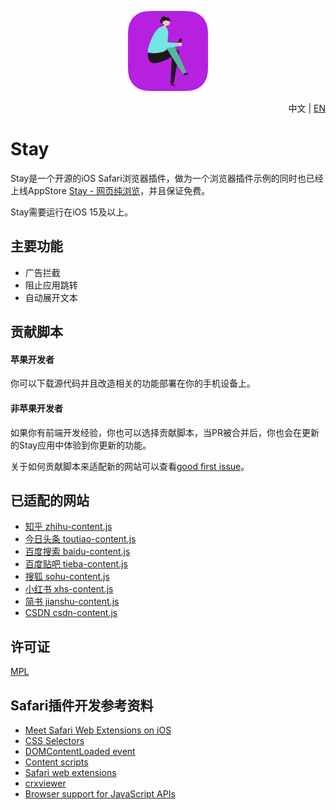<p align="center">
  <span><img src="./Material/icon.png" width="128"/></span>
</p>

<p align="right">中文 | <a href="README-EN.md">EN</a></p>

# Stay
Stay是一个开源的iOS Safari浏览器插件，做为一个浏览器插件示例的同时也已经上线AppStore [Stay - 网页纯浏览](https://apps.apple.com/cn/app/stay-%E7%BD%91%E9%A1%B5%E7%BA%AF%E6%B5%8F%E8%A7%88/id1591620171)，并且保证免费。

Stay需要运行在iOS 15及以上。


## 主要功能
- 广告拦截
- 阻止应用跳转
- 自动展开文本


## 贡献脚本
#### 苹果开发者
你可以下载源代码并且改造相关的功能部署在你的手机设备上。

#### 非苹果开发者
如果你有前端开发经验，你也可以选择贡献脚本，当PR被合并后，你也会在更新的Stay应用中体验到你更新的功能。

关于如何贡献脚本来适配新的网站可以查看[good first issue](https://github.com/shenruisi/Stay/issues/2)。


## 已适配的网站
- [知乎 zhihu-content.js](/Stay%20Extension/Resources/zhihu/zhihu-content.js)
- [今日头条 toutiao-content.js](/Stay%20Extension/Resources/toutiao/toutiao-content.js)
- [百度搜索 baidu-content.js](/Stay%20Extension/Resources/baidu/baidu-content.js)
- [百度贴吧 tieba-content.js](/Stay%20Extension/Resources/baidu/tieba-content.js)
- [搜狐 sohu-content.js](/Stay%20Extension/Resources/sohu/sohu-content.js)
- [小红书 xhs-content.js](/Stay%20Extension/Resources/xhs/xhs-content.js)
- [简书 jianshu-content.js](/Stay%20Extension/Resources/jianshu/jianshu-content.js)
- [CSDN csdn-content.js](/Stay%20Extension/Resources/csdn/csdn-content.js)


## 许可证
[MPL](./LICENSE)


## Safari插件开发参考资料
- [Meet Safari Web Extensions on iOS](https://developer.apple.com/videos/play/wwdc2021/10104)
- [CSS Selectors](https://developer.mozilla.org/en-US/docs/Web/CSS/CSS_Selectors)
- [DOMContentLoaded event](https://developer.mozilla.org/en-US/docs/Web/API/Window/DOMContentLoaded_event)
- [Content scripts](https://developer.chrome.com/docs/extensions/mv3/content_scripts/)
- [Safari web extensions](https://developer.apple.com/documentation/safariservices/safari_web_extensions)
- [crxviewer](https://robwu.nl/crxviewer/)
- [Browser support for JavaScript APIs](https://developer.mozilla.org/en-US/docs/Mozilla/Add-ons/WebExtensions/Browser_support_for_JavaScript_APIs)


